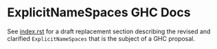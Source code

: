 # ExplicitNameSpaces GHC Docs

See [index.rst](index.rst) for a draft replacement section describing the revised and clarified `ExplicitNameSpaces` that is the subject of a GHC proposal.
 
